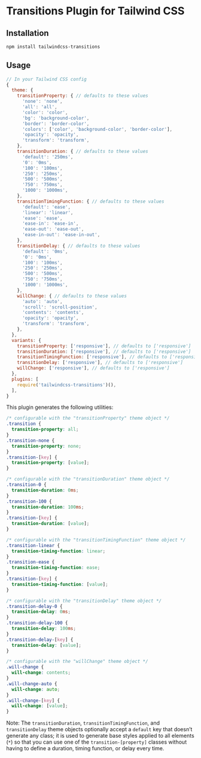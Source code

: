 # Transitions Plugin for Tailwind CSS

## Installation

```bash
npm install tailwindcss-transitions
```

## Usage

```js
// In your Tailwind CSS config
{
  theme: {
    transitionProperty: { // defaults to these values
      'none': 'none',
      'all': 'all',
      'color': 'color',
      'bg': 'background-color',
      'border': 'border-color',
      'colors': ['color', 'background-color', 'border-color'],
      'opacity': 'opacity',
      'transform': 'transform',
    },
    transitionDuration: { // defaults to these values
      'default': '250ms',
      '0': '0ms',
      '100': '100ms',
      '250': '250ms',
      '500': '500ms',
      '750': '750ms',
      '1000': '1000ms',
    },
    transitionTimingFunction: { // defaults to these values
      'default': 'ease',
      'linear': 'linear',
      'ease': 'ease',
      'ease-in': 'ease-in',
      'ease-out': 'ease-out',
      'ease-in-out': 'ease-in-out',
    },
    transitionDelay: { // defaults to these values
      'default': '0ms',
      '0': '0ms',
      '100': '100ms',
      '250': '250ms',
      '500': '500ms',
      '750': '750ms',
      '1000': '1000ms',
    },
    willChange: { // defaults to these values
      'auto': 'auto',
      'scroll': 'scroll-position',
      'contents': 'contents',
      'opacity': 'opacity',
      'transform': 'transform',
    },
  },
  variants: {
    transitionProperty: ['responsive'], // defaults to ['responsive']
    transitionDuration: ['responsive'], // defaults to ['responsive']
    transitionTimingFunction: ['responsive'], // defaults to ['responsive']
    transitionDelay: ['responsive'], // defaults to ['responsive']
    willChange: ['responsive'], // defaults to ['responsive']
  },
  plugins: [
    require('tailwindcss-transitions')(),
  ],
}
```

This plugin generates the following utilities:

```css
/* configurable with the "transitionProperty" theme object */
.transition {
  transition-property: all;
}
.transition-none {
  transition-property: none;
}
.transition-[key] {
  transition-property: [value];
}

/* configurable with the "transitionDuration" theme object */
.transition-0 {
  transition-duration: 0ms;
}
.transition-100 {
  transition-duration: 100ms;
}
.transition-[key] {
  transition-duration: [value];
}

/* configurable with the "transitionTimingFunction" theme object */
.transition-linear {
  transition-timing-function: linear;
}
.transition-ease {
  transition-timing-function: ease;
}
.transition-[key] {
  transition-timing-function: [value];
}

/* configurable with the "transitionDelay" theme object */
.transition-delay-0 {
  transition-delay: 0ms;
}
.transition-delay-100 {
  transition-delay: 100ms;
}
.transition-delay-[key] {
  transition-delay: [value];
}

/* configurable with the "willChange" theme object */
.will-change {
  will-change: contents;
}
.will-change-auto {
  will-change: auto;
}
.will-change-[key] {
  will-change: [value];
}
```

Note: The `transitionDuration`, `transitionTimingFunction`, and `transitionDelay` theme objects optionally accept a `default` key that doesn’t generate any class; it is used to generate base styles applied to all elements (`*`) so that you can use one of the `transition-[property]` classes without having to define a duration, timing function, or delay every time.
